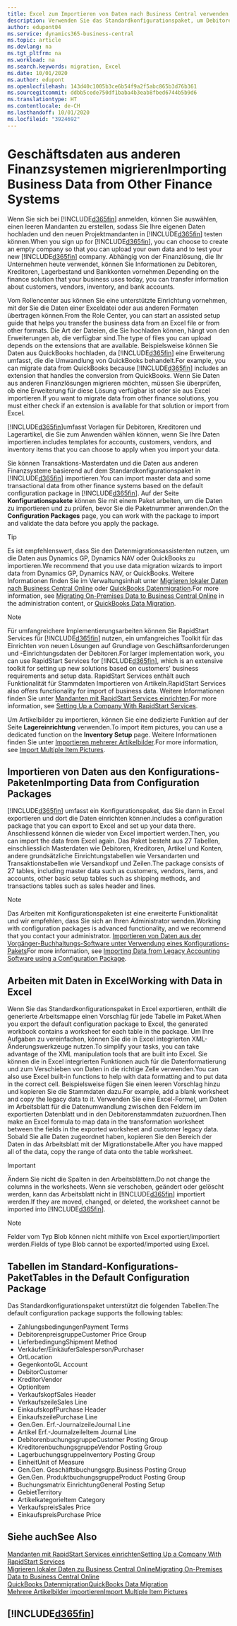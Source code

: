 ```yaml
---
title: Excel zum Importieren von Daten nach Business Central verwenden
description: Verwenden Sie das Standardkonfigurationspaket, um Debitorendaten in Excel hinzuzufügen und Daten nach Business Central zu importieren.
author: edupont04
ms.service: dynamics365-business-central
ms.topic: article
ms.devlang: na
ms.tgt_pltfrm: na
ms.workload: na
ms.search.keywords: migration, Excel
ms.date: 10/01/2020
ms.author: edupont
ms.openlocfilehash: 143d40c1005b3ce6b54f9a2f5abc865b3d76b361
ms.sourcegitcommit: ddbb5cede750df1baba4b3eab8fbed6744b5b9d6
ms.translationtype: HT
ms.contentlocale: de-CH
ms.lasthandoff: 10/01/2020
ms.locfileid: "3924692"
---
```

# <a name="importing-business-data-from-other-finance-systems"></a><span data-ttu-id="c496a-103">Geschäftsdaten aus anderen Finanzsystemen migrieren</span><span class="sxs-lookup"><span data-stu-id="c496a-103">Importing Business Data from Other Finance Systems</span></span>

<span data-ttu-id="c496a-104">Wenn Sie sich bei [!INCLUDE[d365fin](includes/d365fin_md.md)] anmelden, können Sie auswählen, einen leeren Mandanten zu erstellen, sodass Sie Ihre eigenen Daten hochladen und den neuen Projektmandanten in [!INCLUDE[d365fin](includes/d365fin_md.md)] testen können.</span><span class="sxs-lookup"><span data-stu-id="c496a-104">When you sign up for [!INCLUDE[d365fin](includes/d365fin_md.md)], you can choose to create an empty company so that you can upload your own data and to test your new [!INCLUDE[d365fin](includes/d365fin_md.md)] company.</span></span> <span data-ttu-id="c496a-105">Abhängig von der Finanzlösung, die Ihr Unternehmen heute verwendet, können Sie Informationen zu Debitoren, Kreditoren, Lagerbestand und Bankkonten vornehmen.</span><span class="sxs-lookup"><span data-stu-id="c496a-105">Depending on the finance solution that your business uses today, you can transfer information about customers, vendors, inventory, and bank accounts.</span></span>  

<span data-ttu-id="c496a-106">Vom Rollencenter aus können Sie eine unterstützte Einrichtung vornehmen, mit der Sie die Daten einer Exceldatei oder aus anderen Formaten übertragen können.</span><span class="sxs-lookup"><span data-stu-id="c496a-106">From the Role Center, you can start an assisted setup guide that helps you transfer the business data from an Excel file or from other formats.</span></span> <span data-ttu-id="c496a-107">Die Art der Dateien, die Sie hochladen können, hängt von den Erweiterungen ab, die verfügbar sind.</span><span class="sxs-lookup"><span data-stu-id="c496a-107">The type of files you can upload depends on the extensions that are available.</span></span> <span data-ttu-id="c496a-108">Beispielsweise können Sie Daten aus QuickBooks hochladen, da [!INCLUDE[d365fin](includes/d365fin_md.md)] eine Erweiterung umfasst, die die Umwandlung von QuickBooks behandelt.</span><span class="sxs-lookup"><span data-stu-id="c496a-108">For example, you can migrate data from QuickBooks because [!INCLUDE[d365fin](includes/d365fin_md.md)] includes an extension that handles the conversion from QuickBooks.</span></span> <span data-ttu-id="c496a-109">Wenn Sie Daten aus anderen Finanzlösungen migrieren möchten, müssen Sie überprüfen, ob eine Erweiterung für diese Lösung verfügbar ist oder sie aus Excel importieren.</span><span class="sxs-lookup"><span data-stu-id="c496a-109">If you want to migrate data from other finance solutions, you must either check if an extension is available for that solution or import from Excel.</span></span>  

[!INCLUDE[d365fin](includes/d365fin_md.md)]<span data-ttu-id="c496a-110">umfasst Vorlagen für Debitoren, Kreditoren und Lagerartikel, die Sie zum Anwenden wählen können, wenn Sie Ihre Daten importieren.</span><span class="sxs-lookup"><span data-stu-id="c496a-110">includes templates for accounts, customers, vendors, and inventory items that you can choose to apply when you import your data.</span></span>

<span data-ttu-id="c496a-111">Sie können Transaktions-Masterdaten und die Daten aus anderen Finanzsysteme basierend auf dem Standardkonfigurationspaket in [!INCLUDE[d365fin](includes/d365fin_md.md)] importieren.</span><span class="sxs-lookup"><span data-stu-id="c496a-111">You can import master data and some transactional data from other finance systems based on the default configuration package in [!INCLUDE[d365fin](includes/d365fin_md.md)].</span></span> <span data-ttu-id="c496a-112">Auf der Seite **Konfigurationspakete** können Sie mit einem Paket arbeiten, um die Daten zu importieren und zu prüfen, bevor Sie die Paketnummer anwenden.</span><span class="sxs-lookup"><span data-stu-id="c496a-112">On the **Configuration Packages** page, you can work with the package to import and validate the data before you apply the package.</span></span>  

> [!TIP]  
> <span data-ttu-id="c496a-113">Es ist empfehlenswert, dass Sie den Datenmigrationsassistenten nutzen, um die Daten aus Dynamics GP, Dynamics NAV oder QuickBooks zu importieren.</span><span class="sxs-lookup"><span data-stu-id="c496a-113">We recommend that you use data migration wizards to import data from Dynamics GP, Dynamics NAV, or QuickBooks.</span></span> <span data-ttu-id="c496a-114">Weitere Informationen finden Sie im Verwaltungsinhalt unter [Migrieren lokaler Daten nach Business Central Online](/dynamics365/business-central/dev-itpro/administration/migrate-data) oder [QuickBooks Datenmigration](ui-extensions-quickbooks-data-migration.md).</span><span class="sxs-lookup"><span data-stu-id="c496a-114">For more information, see [Migrating On-Premises Data to Business Central Online](/dynamics365/business-central/dev-itpro/administration/migrate-data) in the administration content, or [QuickBooks Data Migration](ui-extensions-quickbooks-data-migration.md).</span></span>

> [!NOTE]  
> <span data-ttu-id="c496a-115">Für umfangreichere Implementierungsarbeiten können Sie RapidStart Services für [!INCLUDE[d365fin](includes/d365fin_md.md)] nutzen, ein umfangreiches Toolkit für das Einrichten von neuen Lösungen auf Grundlage von Geschäftsanforderungen und -Einrichtungsdaten der Debitoren.</span><span class="sxs-lookup"><span data-stu-id="c496a-115">For larger implementation work, you can use RapidStart Services for [!INCLUDE[d365fin](includes/d365fin_md.md)], which is an extensive toolkit for setting up new solutions based on customers' business requirements and setup data.</span></span> <span data-ttu-id="c496a-116">RapidStart Services enthält auch Funktionalität für Stammdaten Importieren von Artikeln.</span><span class="sxs-lookup"><span data-stu-id="c496a-116">RapidStart Services also offers functionality for import of business data.</span></span> <span data-ttu-id="c496a-117">Weitere Informationen finden Sie unter [Mandanten mit RapidStart Services einrichten](admin-set-up-a-company-with-rapidstart.md).</span><span class="sxs-lookup"><span data-stu-id="c496a-117">For more information, see [Setting Up a Company With RapidStart Services](admin-set-up-a-company-with-rapidstart.md).</span></span>

<span data-ttu-id="c496a-118">Um Artikelbilder zu importieren, können Sie eine dedizierte Funktion auf der Seite **Lagereinrichtung** verwenden.</span><span class="sxs-lookup"><span data-stu-id="c496a-118">To import item pictures, you can use a dedicated function on the **Inventory Setup** page.</span></span> <span data-ttu-id="c496a-119">Weitere Informationen finden Sie unter [Importieren mehrerer Artikelbilder](inventory-how-import-item-pictures.md).</span><span class="sxs-lookup"><span data-stu-id="c496a-119">For more information, see [Import Multiple Item Pictures](inventory-how-import-item-pictures.md).</span></span>

## <a name="importing-data-from-configuration-packages"></a><span data-ttu-id="c496a-120">Importieren von Daten aus den Konfigurations-Paketen</span><span class="sxs-lookup"><span data-stu-id="c496a-120">Importing Data from Configuration Packages</span></span>
[!INCLUDE[d365fin](includes/d365fin_md.md)] <span data-ttu-id="c496a-121">umfasst ein Konfigurationspaket, das Sie dann in Excel exportieren und dort die Daten einrichten können.</span><span class="sxs-lookup"><span data-stu-id="c496a-121">includes a configuration package that you can export to Excel and set up your data there.</span></span> <span data-ttu-id="c496a-122">Anschliessend können die wieder von Excel importiert werden.</span><span class="sxs-lookup"><span data-stu-id="c496a-122">Then, you can import the data from Excel again.</span></span> <span data-ttu-id="c496a-123">Das Paket besteht aus 27 Tabellen, einschliesslich Masterdaten wie Debitoren, Kreditoren, Artikel und Konten, andere grundsätzliche Einrichtungstabellen wie Versandarten und Transaktionstabellen wie Versandkopf und Zeilen.</span><span class="sxs-lookup"><span data-stu-id="c496a-123">The package consists of 27 tables, including master data such as customers, vendors, items, and accounts, other basic setup tables such as shipping methods, and transactions tables such as sales header and lines.</span></span>  

> [!NOTE]  
>   <span data-ttu-id="c496a-124">Das Arbeiten mit Konfigurationspaketen ist eine erweiterte Funktionalität und wir empfehlen, dass Sie sich an Ihren Administrator wenden.</span><span class="sxs-lookup"><span data-stu-id="c496a-124">Working with configuration packages is advanced functionality, and we recommend that you contact your administrator.</span></span> <span data-ttu-id="c496a-125">[Importieren von Daten aus der Vorgänger-Buchhaltungs-Software unter Verwendung eines Konfigurations-Pakets](across-import-data-configuration-packages.md)</span><span class="sxs-lookup"><span data-stu-id="c496a-125">For more information, see [Importing Data from Legacy Accounting Software using a Configuration Package](across-import-data-configuration-packages.md).</span></span>

## <a name="working-with-data-in-excel"></a><span data-ttu-id="c496a-126">Arbeiten mit Daten in Excel</span><span class="sxs-lookup"><span data-stu-id="c496a-126">Working with Data in Excel</span></span>
<span data-ttu-id="c496a-127">Wenn Sie das Standardkonfigurationspaket in Excel exportieren, enthält die generierte Arbeitsmappe einen Vorschlag für jede Tabelle im Paket.</span><span class="sxs-lookup"><span data-stu-id="c496a-127">When you export the default configuration package to Excel, the generated workbook contains a worksheet for each table in the package.</span></span> <span data-ttu-id="c496a-128">Um Ihre Aufgaben zu vereinfachen, können Sie die in Excel integrierten XML-Änderungswerkzeuge nutzen.</span><span class="sxs-lookup"><span data-stu-id="c496a-128">To simplify your tasks, you can take advantage of the XML manipulation tools that are built into Excel.</span></span> <span data-ttu-id="c496a-129">Sie können die in Excel integrierten Funktionen auch für die Datenformatierung und zum Verschieben von Daten in die richtige Zelle verwenden.</span><span class="sxs-lookup"><span data-stu-id="c496a-129">You can also use Excel built-in functions to help with data formatting and to put data in the correct cell.</span></span> <span data-ttu-id="c496a-130">Beispielsweise fügen Sie einen leeren Vorschlag hinzu und kopieren Sie die Stammdaten dazu.</span><span class="sxs-lookup"><span data-stu-id="c496a-130">For example, add a blank worksheet and copy the legacy data to it.</span></span> <span data-ttu-id="c496a-131">Verwenden Sie eine Excel-Formel, um Daten im Arbeitsblatt für die Datenumwandlung zwischen den Feldern im exportierten Datenblatt und in den Debitorenstammdaten zuzuordnen.</span><span class="sxs-lookup"><span data-stu-id="c496a-131">Then make an Excel formula to map data in the transformation worksheet between the fields in the exported worksheet and customer legacy data.</span></span> <span data-ttu-id="c496a-132">Sobald Sie alle Daten zugeordnet haben, kopieren Sie den Bereich der Daten in das Arbeitsblatt mit der Migrationstabelle.</span><span class="sxs-lookup"><span data-stu-id="c496a-132">After you have mapped all of the data, copy the range of data onto the table worksheet.</span></span>  

> [!IMPORTANT]  
>  <span data-ttu-id="c496a-133">Ändern Sie nicht die Spalten in den Arbeitsblättern.</span><span class="sxs-lookup"><span data-stu-id="c496a-133">Do not change the columns in the worksheets.</span></span> <span data-ttu-id="c496a-134">Wenn sie verschoben, geändert oder gelöscht werden, kann das Arbeitsblatt nicht in [!INCLUDE[d365fin](includes/d365fin_md.md)] importiert werden.</span><span class="sxs-lookup"><span data-stu-id="c496a-134">If they are moved, changed, or deleted, the worksheet cannot be imported into [!INCLUDE[d365fin](includes/d365fin_md.md)].</span></span>

> [!NOTE]
> <span data-ttu-id="c496a-135">Felder vom Typ Blob können nicht mithilfe von Excel exportiert/importiert werden.</span><span class="sxs-lookup"><span data-stu-id="c496a-135">Fields of type Blob cannot be exported/imported using Excel.</span></span>

## <a name="tables-in-the-default-configuration-package"></a><span data-ttu-id="c496a-136">Tabellen im Standard-Konfigurations-Paket</span><span class="sxs-lookup"><span data-stu-id="c496a-136">Tables in the Default Configuration Package</span></span>
<span data-ttu-id="c496a-137">Das Standardkonfigurationspaket unterstützt die folgenden Tabellen:</span><span class="sxs-lookup"><span data-stu-id="c496a-137">The default configuration package supports the following tables:</span></span>

-   <span data-ttu-id="c496a-138">Zahlungsbedingungen</span><span class="sxs-lookup"><span data-stu-id="c496a-138">Payment Terms</span></span>
-   <span data-ttu-id="c496a-139">Debitorenpreisgruppe</span><span class="sxs-lookup"><span data-stu-id="c496a-139">Customer Price Group</span></span>
-   <span data-ttu-id="c496a-140">Lieferbedingung</span><span class="sxs-lookup"><span data-stu-id="c496a-140">Shipment Method</span></span>
-   <span data-ttu-id="c496a-141">Verkäufer/Einkäufer</span><span class="sxs-lookup"><span data-stu-id="c496a-141">Salesperson/Purchaser</span></span>
-   <span data-ttu-id="c496a-142">Ort</span><span class="sxs-lookup"><span data-stu-id="c496a-142">Location</span></span>
-   <span data-ttu-id="c496a-143">Gegenkonto</span><span class="sxs-lookup"><span data-stu-id="c496a-143">GL Account</span></span>
-   <span data-ttu-id="c496a-144">Debitor</span><span class="sxs-lookup"><span data-stu-id="c496a-144">Customer</span></span>
-   <span data-ttu-id="c496a-145">Kreditor</span><span class="sxs-lookup"><span data-stu-id="c496a-145">Vendor</span></span>
-   <span data-ttu-id="c496a-146">Option</span><span class="sxs-lookup"><span data-stu-id="c496a-146">Item</span></span>
-   <span data-ttu-id="c496a-147">Verkaufskopf</span><span class="sxs-lookup"><span data-stu-id="c496a-147">Sales Header</span></span>
-   <span data-ttu-id="c496a-148">Verkaufszeile</span><span class="sxs-lookup"><span data-stu-id="c496a-148">Sales Line</span></span>
-   <span data-ttu-id="c496a-149">Einkaufskopf</span><span class="sxs-lookup"><span data-stu-id="c496a-149">Purchase Header</span></span>
-   <span data-ttu-id="c496a-150">Einkaufszeile</span><span class="sxs-lookup"><span data-stu-id="c496a-150">Purchase Line</span></span>
-   <span data-ttu-id="c496a-151">Gen.</span><span class="sxs-lookup"><span data-stu-id="c496a-151">Gen.</span></span> <span data-ttu-id="c496a-152">Erf.-Journalzeile</span><span class="sxs-lookup"><span data-stu-id="c496a-152">Journal Line</span></span>
-   <span data-ttu-id="c496a-153">Artikel Erf.-Journalzeile</span><span class="sxs-lookup"><span data-stu-id="c496a-153">Item Journal Line</span></span>
-   <span data-ttu-id="c496a-154">Debitorenbuchungsgruppe</span><span class="sxs-lookup"><span data-stu-id="c496a-154">Customer Posting Group</span></span>
-   <span data-ttu-id="c496a-155">Kreditorenbuchungsgruppe</span><span class="sxs-lookup"><span data-stu-id="c496a-155">Vendor Posting Group</span></span>
-   <span data-ttu-id="c496a-156">Lagerbuchungsgruppe</span><span class="sxs-lookup"><span data-stu-id="c496a-156">Inventory Posting Group</span></span>
-   <span data-ttu-id="c496a-157">Einheit</span><span class="sxs-lookup"><span data-stu-id="c496a-157">Unit of Measure</span></span>
-   <span data-ttu-id="c496a-158">Gen.</span><span class="sxs-lookup"><span data-stu-id="c496a-158">Gen.</span></span> <span data-ttu-id="c496a-159">Geschäftsbuchungsgrp.</span><span class="sxs-lookup"><span data-stu-id="c496a-159">Business Posting Group</span></span>
-   <span data-ttu-id="c496a-160">Gen.</span><span class="sxs-lookup"><span data-stu-id="c496a-160">Gen.</span></span> <span data-ttu-id="c496a-161">Produktbuchungsgruppe</span><span class="sxs-lookup"><span data-stu-id="c496a-161">Product Posting Group</span></span>
-   <span data-ttu-id="c496a-162">Buchungsmatrix Einrichtung</span><span class="sxs-lookup"><span data-stu-id="c496a-162">General Posting Setup</span></span>
-   <span data-ttu-id="c496a-163">Gebiet</span><span class="sxs-lookup"><span data-stu-id="c496a-163">Territory</span></span>
-   <span data-ttu-id="c496a-164">Artikelkategorie</span><span class="sxs-lookup"><span data-stu-id="c496a-164">Item Category</span></span>
-   <span data-ttu-id="c496a-165">Verkaufspreis</span><span class="sxs-lookup"><span data-stu-id="c496a-165">Sales Price</span></span>
-   <span data-ttu-id="c496a-166">Einkaufspreis</span><span class="sxs-lookup"><span data-stu-id="c496a-166">Purchase Price</span></span>

## <a name="see-also"></a><span data-ttu-id="c496a-167">Siehe auch</span><span class="sxs-lookup"><span data-stu-id="c496a-167">See Also</span></span>
[<span data-ttu-id="c496a-168">Mandanten mit RapidStart Services einrichten</span><span class="sxs-lookup"><span data-stu-id="c496a-168">Setting Up a Company With RapidStart Services</span></span>](admin-set-up-a-company-with-rapidstart.md)  
[<span data-ttu-id="c496a-169">Migrieren lokaler Daten zu Business Central Online</span><span class="sxs-lookup"><span data-stu-id="c496a-169">Migrating On-Premises Data to Business Central Online</span></span>](/dynamics365/business-central/dev-itpro/administration/migrate-data)  
[<span data-ttu-id="c496a-170">QuickBooks Datenmigration</span><span class="sxs-lookup"><span data-stu-id="c496a-170">QuickBooks Data Migration</span></span>](ui-extensions-quickbooks-data-migration.md)  
[<span data-ttu-id="c496a-171">Mehrere Artikelbilder importieren</span><span class="sxs-lookup"><span data-stu-id="c496a-171">Import Multiple Item Pictures</span></span>](inventory-how-import-item-pictures.md)

## [!INCLUDE[d365fin](includes/free_trial_md.md)]  
